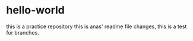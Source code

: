 # hello-world
this is a practice repository
this is anas' readme file changes, this is a test for branches.
